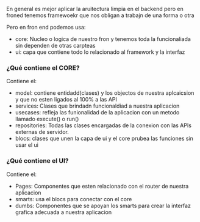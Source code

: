En general es mejor aplicar la aruitectura limpia en el backend pero en froned tenemos framewoekr que nos obligan a trabajn de una forma o otra

Pero en fron end podemos usa:

- core: Nucleo o logica de nuestro fron y tenemos toda la funcionaliada sin dependen de otras carpteas
- ui: capa que contiene todo lo relacionado al framework y la interfaz

### ¿Qué contiene el CORE?

Contiene el:

- model: contiene entidadd(clases) y los objectos de nuestra aplcaicsion y que no esten ligados al 100% a las API
- services: Clases que brindadn funcionaldiad a nuestra aplicacion
- usecases: refleja las funionalidad de la aplicacion con un metodo llamado execute()  o run()
- repositories: Todas las clases encargadas de la conexion con las APIs externas de servidor. 
- blocs: clases que unen la capa de ui y el core prubea las funciones sin usar el ui

### ¿Qué contiene el UI?

Contiene el:

- Pages: Componentes que esten relacionado con el router de nuestra aplicacion
- smarts: usa el blocs para conectar con el core
- dumbs: Componentes que se apoyan los smarts para crear la interfaz grafica adecuada a nuestra aplicacion